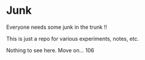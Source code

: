 # Junk

Everyone needs some junk in the trunk !!

This is just a repo for various experiments, notes, etc. 

Nothing to see here. Move on... 106
